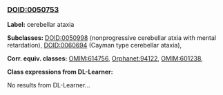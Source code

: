 
### [DOID:0050753](http://purl.obolibrary.org/obo/DOID_0050753)
**Label:** cerebellar ataxia

**Subclasses:** [DOID:0050998](http://purl.obolibrary.org/obo/DOID_0050998) (nonprogressive cerebellar atxia with mental retardation), [DOID:0060694](http://purl.obolibrary.org/obo/DOID_0060694) (Cayman type cerebellar ataxia), 

**Corr. equiv. classes:** [OMIM:614756](http://purl.obolibrary.org/obo/OMIM_614756), [Orphanet:94122](http://www.orpha.net/ORDO/Orphanet_94122), [OMIM:601238](http://purl.obolibrary.org/obo/OMIM_601238), 

**Class expressions from DL-Learner:**

No results from DL-Learner...



